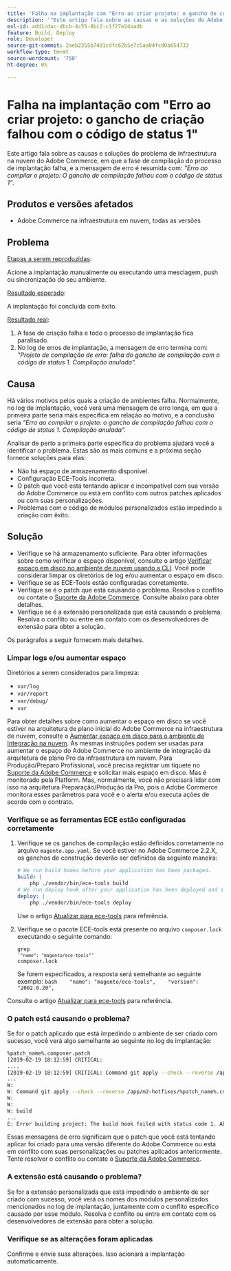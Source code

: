 ```yaml
---
title: 'Falha na implantação com "Erro ao criar projeto: o gancho de compilação falhou com o código de status 1"'
description: '"Este artigo fala sobre as causas e as soluções do Adobe Commerce no problema de infraestrutura em nuvem, em que a fase de criação do processo de implantação falha, e a mensagem de erro é resumida com: *"Erro ao criar projeto: o gancho de criação falhou com o código de status 1"*."'
exl-id: add1cdac-dbcb-4c55-8bc2-c1f27e24aadb
feature: Build, Deploy
role: Developer
source-git-commit: 2aeb2355b74d1cdfc62b5e7c5aa04fcd0a654733
workflow-type: tm+mt
source-wordcount: '750'
ht-degree: 0%

---
```


# Falha na implantação com &quot;Erro ao criar projeto: o gancho de criação falhou com o código de status 1&quot;

Este artigo fala sobre as causas e soluções do problema de infraestrutura na nuvem do Adobe Commerce, em que a fase de compilação do processo de implantação falha, e a mensagem de erro é resumida com: *&quot;Erro ao compilar o projeto: O gancho de compilação falhou com o código de status 1&quot;*.

## Produtos e versões afetados

* Adobe Commerce na infraestrutura em nuvem, todas as versões

## Problema

<u>Etapas a serem reproduzidas</u>:

Acione a implantação manualmente ou executando uma mesclagem, push ou sincronização do seu ambiente.

<u>Resultado esperado</u>:

A implantação foi concluída com êxito.

<u>Resultado real</u>:

1. A fase de criação falha e todo o processo de implantação fica paralisado.
1. No log de erros de implantação, a mensagem de erro termina com: *&quot;Projeto de compilação de erro: falha do gancho de compilação com o código de status 1. Compilação anulada&quot;.*

## Causa

Há vários motivos pelos quais a criação de ambientes falha. Normalmente, no log de implantação, você verá uma mensagem de erro longa, em que a primeira parte seria mais específica em relação ao motivo, e a conclusão seria *&quot;Erro ao compilar o projeto: o gancho de compilação falhou com o código de status 1. Compilação anulada&quot;.*

Analisar de perto a primeira parte específica do problema ajudará você a identificar o problema. Estas são as mais comuns e a próxima seção fornece soluções para elas:

* Não há espaço de armazenamento disponível.
* Configuração ECE-Tools incorreta.
* O patch que você está tentando aplicar é incompatível com sua versão do Adobe Commerce ou está em conflito com outros patches aplicados ou com suas personalizações.
* Problemas com o código de módulos personalizados estão impedindo a criação com êxito.

## Solução

* Verifique se há armazenamento suficiente. Para obter informações sobre como verificar o espaço disponível, consulte o artigo [Verificar espaço em disco no ambiente de nuvem usando a CLI](/help/how-to/general/check-disk-space-on-cloud-environment-using-cli.md). Você pode considerar limpar os diretórios de log e/ou aumentar o espaço em disco.
* Verifique se as ECE-Tools estão configuradas corretamente.
* Verifique se é o patch que está causando o problema. Resolva o conflito ou contate o [Suporte da Adobe Commerce](/help/help-center-guide/help-center/magento-help-center-user-guide.md#submit-ticket). Consulte abaixo para obter detalhes.
* Verifique se é a extensão personalizada que está causando o problema. Resolva o conflito ou entre em contato com os desenvolvedores de extensão para obter a solução.

Os parágrafos a seguir fornecem mais detalhes.

### Limpar logs e/ou aumentar espaço

Diretórios a serem considerados para limpeza:

* `var/log`
* `var/report`
* `var/debug/`
* `var`

Para obter detalhes sobre como aumentar o espaço em disco se você estiver na arquitetura de plano inicial do Adobe Commerce na infraestrutura de nuvem, consulte o [Aumentar espaço em disco para o ambiente de Integração na nuvem](/help/how-to/general/increase-disk-space-for-integration-environment-on-cloud.md). As mesmas instruções podem ser usadas para aumentar o espaço do Adobe Commerce no ambiente de integração da arquitetura de plano Pro da infraestrutura em nuvem. Para Produção/Preparo Profissional, você precisa registrar um tíquete no [Suporte da Adobe Commerce](/help/help-center-guide/help-center/magento-help-center-user-guide.md#submit-ticket) e solicitar mais espaço em disco. Mas é monitorado pela Platform. Mas, normalmente, você não precisará lidar com isso na arquitetura Preparação/Produção da Pro, pois o Adobe Commerce monitora esses parâmetros para você e o alerta e/ou executa ações de acordo com o contrato.

### Verifique se as ferramentas ECE estão configuradas corretamente

1. Verifique se os ganchos de compilação estão definidos corretamente no arquivo `magento.app.yaml`. Se você estiver no Adobe Commerce 2.2.X, os ganchos de construção deverão ser definidos da seguinte maneira:

   ```yaml
   # We run build hooks before your application has been packaged.
   build: |
       php ./vendor/bin/ece-tools build
   # We run deploy hook after your application has been deployed and started.
   deploy: |
       php ./vendor/bin/ece-tools deploy
   ```

   Use o artigo [Atualizar para ece-tools](https://experienceleague.adobe.com/en/docs/commerce-cloud-service/user-guide/dev-tools/ece-tools/install-package) para referência.

1. Verifique se o pacote ECE-tools está presente no arquivo `composer.lock` executando o seguinte comando:    <pre><code class="language-bash">grep &#39;<code class="language-yaml">&quot;name&quot;: &quot;magento/ece-tools&quot;</code>&#39; composer.lock</code></pre>    Se forem especificados, a resposta será semelhante ao seguinte exemplo:    ```bash    "name": "magento/ece-tools",    "version": "2002.0.20",    ```

Consulte o artigo [Atualizar para ece-tools](https://experienceleague.adobe.com/en/docs/commerce-cloud-service/user-guide/dev-tools/ece-tools/install-package) para referência.

### O patch está causando o problema?

Se for o patch aplicado que está impedindo o ambiente de ser criado com sucesso, você verá algo semelhante ao seguinte no log de implantação:

```bash
%patch_name%.composer.patch
[2019-02-19 18:12:59] CRITICAL:
....
[2019-02-19 18:12:59] CRITICAL: Command git apply --check --reverse /app/m2-hotfixes/%patch_name%.composer.patch returned code 1
...
W:
W: Command git apply --check --reverse /app/m2-hotfixes/%patch_name%.composer.patch returned code 1
W:
W:
W: build
...
E: Error building project: The build hook failed with status code 1. Aborted build.
```

Essas mensagens de erro significam que o patch que você está tentando aplicar foi criado para uma versão diferente do Adobe Commerce ou está em conflito com suas personalizações ou patches aplicados anteriormente. Tente resolver o conflito ou contate o [Suporte da Adobe Commerce](/help/help-center-guide/help-center/magento-help-center-user-guide.md#submit-ticket).

### A extensão está causando o problema?

Se for a extensão personalizada que está impedindo o ambiente de ser criado com sucesso, você verá os nomes dos módulos personalizados mencionados no log de implantação, juntamente com o conflito específico causado por esse módulo. Resolva o conflito ou entre em contato com os desenvolvedores de extensão para obter a solução.

### Verifique se as alterações foram aplicadas

Confirme e envie suas alterações. Isso acionará a implantação automaticamente.
